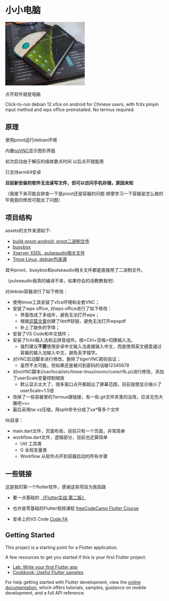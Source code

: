 # 小小电脑

<img decoding="async" src="assets/cover0.png" width="50%">

点开软件就是电脑

Click-to-run debian 12 xfce on android for Chinese users, with fcitx pinyin input method and wps office preinstalled. No termux required.

## 原理

使用proot运行debian环境

内置[noVNC](https://github.com/novnc/noVNC)显示图形界面

初次启动由于解压的缘故要点时间
以后点开就能用

只支持arm64安卓

**目前新安装的软件无法读写文件，但可以访问手机存储，原因未知**

（我接下来可能会排查一下是proot还是容器的问题
顺便学习一下容器是怎么做的
毕竟我的修改可能出了问题）

## 项目结构

assets的文件来源如下:

- [build-proot-android, proot二进制文件](https://github.com/green-green-avk/build-proot-android)
- [busybox](https://github.com/meefik/busybox)
- [Xserver XSDL, pulseaudio相关文件](https://github.com/pelya/commandergenius/tree/sdl_android/project/jni/application/xserver)
- [Tmoe Linux, debian包来源](https://github.com/2moe/tmoe)

其中proot、busybox和pulseaudio相关文件都是直接用了二进制文件。

（pulseaudio我真的编译不来，如果你会的话教教我吧）

对debian容器进行了如下修改：
- 使用tmoe工具安装了xfce环境和全套VNC；
- 安装了wps office, 对wps office进行了如下修改：
  - 界面改成了多组件，避免无法打开wps；
  - 根据[这篇文章](https://forums.debiancn.org/t/topic/4015/8)创建了libtiff软链，避免无法打开wpspdf
  - 补上了缺失的字体；
- 安装了VS Code和中文插件；
- 安装了fcitx输入法和云拼音组件。按<Ctrl+空格>切换输入法。
  - 强烈建议**不要**使用安卓中文输入法直接输入中文，而是使用英文键盘通过容器的输入法输入中文，避免丢字错字。
- 对VNC启动脚本进行修改，删除了tigerVNC密码验证；
  - 虽然不太可能，但如果还是被问到密码的话输12345678
- 对noVNC脚本(/usr/local/etc/tmoe-linux/novnc/core/rfb.js)进行修改，添加了userScale变量控制缩放
  - 默认显示太大了，很多窗口点开都超出了屏幕范围，目前我使显示缩小了userScale=1.5倍
- 改掉了一些容器里的Termux硬链接，有一些.git文件夹里的没改，应该无伤大雅吧=v=
- 最后采用tar.xz压缩，用split命令分成了xa*等多个文件

lib目录：

- main.dart文件，页面布局，目前只有一个页面，非常简单
- workflow.dart文件，逻辑部分，目前也还算简单
  - Util 工具类
  - G 全局变量类
  - Workflow 从软件点开到容器启动的所有步骤

## 一些链接

这是我的第一个flutter软件，感谢这些项目为我指路

- 要一点基础的 [《Flutter实战·第二版》](https://book.flutterchina.club)
- 也许是零基础的Flutter视频课程 [freeCodeCamp Flutter Course](https://www.youtube.com/watch?v=wFn-m-OgKPU&list=PL6yRaaP0WPkVtoeNIGqILtRAgd3h2CNpT)

- 安卓上的VS Code [Code FA](https://github.com/nightmare-space/vscode_for_android)

## Getting Started

This project is a starting point for a Flutter application.

A few resources to get you started if this is your first Flutter project:

- [Lab: Write your first Flutter app](https://docs.flutter.dev/get-started/codelab)
- [Cookbook: Useful Flutter samples](https://docs.flutter.dev/cookbook)

For help getting started with Flutter development, view the
[online documentation](https://docs.flutter.dev/), which offers tutorials,
samples, guidance on mobile development, and a full API reference.
